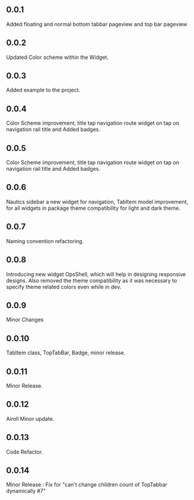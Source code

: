 ## 0.0.1

Added floating and normal bottom tabbar pageview and top bar pageview

## 0.0.2

Updated Color scheme within the Widget.

## 0.0.3

Added example to the project.

## 0.0.4

Color Scheme improvement, title tap navigation route widget on tap on navigation rail title and Added badges.

## 0.0.5

Color Scheme improvement, title tap navigation route widget on tap on navigation rail title and Added badges.

## 0.0.6

Nautics sidebar a new widget for navigation, TabItem model improvement, for all widgets in package theme compatibility for light and dark theme.

## 0.0.7

Naming convention refactoring.

## 0.0.8

Introducing new widget OpsShell, which will help in designing responsive designs.
Also removed the theme compatibility as it was necessary to specify theme related colors even while in dev.

## 0.0.9

Minor Changes

## 0.0.10

TabItem class, TopTabBar, Badge, minor release.

## 0.0.11

Minor Release.

## 0.0.12

Airoll Minor update.

## 0.0.13

Code Refactor.

## 0.0.14

Minor Release : Fix for "can't change children count of TopTabbar dynamically #7"
